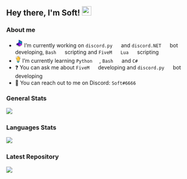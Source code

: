 <h2> Hey there, I'm Soft! <img src="https://media.discordapp.net/attachments/805366110685626378/842262646946136064/corazon.gif" width="25" height="25"></h2>

<h3> About me</h3>

- <img src="assets/laptop.png" width="20" height="20"> I’m currently working on `discord.py` <img src="https://media.discordapp.net/attachments/805366110685626378/842263502809858078/Discord.png" width="15" height="15"> and `discord.NET` <img src="https://media.discordapp.net/attachments/805366110685626378/842263502809858078/Discord.png" width="15" height="15"> bot developing, `Bash` <img src="https://media.discordapp.net/attachments/805366110685626378/846966367973801984/kisspng-bash-scalable-vector-graphics-logo-printf-format-s-5c75b46c5b6d18.7134179615512177723745.png" width="15" height="15"> scripting and `FiveM` <img src="https://media.discordapp.net/attachments/805366110685626378/842263916646105118/FiveM.png" width="15" height="15"> `Lua` <img src="https://media.discordapp.net/attachments/805366110685626378/842263732900855818/lua.png" width="15" height="15"> scripting
- <img src="assets/lightbulb.png" width="15" height="20"> I’m currently learning `Python` <img src="https://media.discordapp.net/attachments/805366110685626378/842264410206109706/python.png" width="15" height="15">, `Bash` <img src="https://media.discordapp.net/attachments/805366110685626378/846966367973801984/kisspng-bash-scalable-vector-graphics-logo-printf-format-s-5c75b46c5b6d18.7134179615512177723745.png" width="15" height="15"> and `C#` <img src="https://media.discordapp.net/attachments/805366110685626378/842264655048867840/csharp.png" width="12.5" height="15">
- ❓ You can ask me about `FiveM` <img src="https://media.discordapp.net/attachments/805366110685626378/842263916646105118/FiveM.png" width="15" height="15"> developing and `discord.py` <img src="https://media.discordapp.net/attachments/805366110685626378/842263502809858078/Discord.png" width="15" height="15"> bot developing
- 📧 You can reach out to me on Discord: `Soft#6666` <img src="https://media.discordapp.net/attachments/805366110685626378/842263502809858078/Discord.png" width="15" height="15">

<h3> General Stats</h3>

![](https://github-readme-stats.vercel.app/api?username=ssooftt&show_icons=true)

<h3> Languages Stats</h3>

[![](https://github-readme-stats.vercel.app/api/top-langs/?username=ssooftt&layout=compact)](https://github.com/ssooftt/github-readme-stats)

<h3> Latest Repository</h3>

[![](https://github-readme-stats.vercel.app/api/pin/?username=ssooftt&repo=Soft-AntiBug)](https://github.com/ssooftt/Soft-AntiBug)